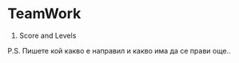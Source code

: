 TeamWork
========
1) Score and Levels

P.S. Пишете кой какво е направил и какво има да се прави още..
